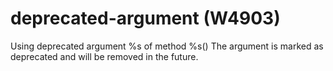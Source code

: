 # deprecated-argument (W4903)

Using deprecated argument %s of method %s() The argument is marked as
deprecated and will be removed in the future.
